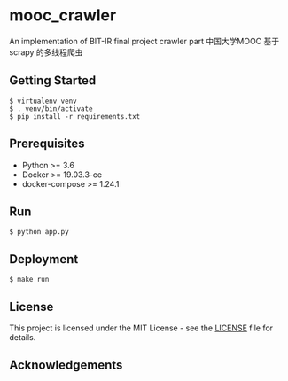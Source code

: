 # mooc_crawler
An implementation of BIT-IR final project crawler part
中国大学MOOC 基于scrapy 的多线程爬虫

## Getting Started
```shell script
$ virtualenv venv
$ . venv/bin/activate
$ pip install -r requirements.txt
```

## Prerequisites
- Python >= 3.6
- Docker >= 19.03.3-ce
- docker-compose >= 1.24.1

## Run

```shell script
$ python app.py
```

## Deployment

```shell
$ make run
```

## License
This project is licensed under the MIT License - see the [LICENSE](./LICENSE) file for details.

## Acknowledgements
